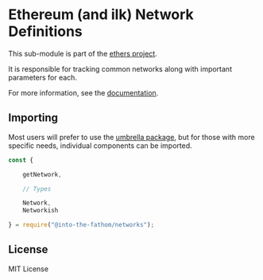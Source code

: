Ethereum (and ilk) Network Definitions
======================================

This sub-module is part of the [ethers project](https://github.com/Into-the-Fathom/ethers.js).

It is responsible for tracking common networks along with important
parameters for each.

For more information, see the [documentation](https://docs.ethers.io/v5/api/providers/types/#providers-Network).

Importing
---------

Most users will prefer to use the [umbrella package](https://www.npmjs.com/package/fathom-ethers),
but for those with more specific needs, individual components can be imported.

```javascript
const {

    getNetwork,

    // Types

    Network,
    Networkish

} = require("@into-the-fathom/networks");
```


License
-------

MIT License

